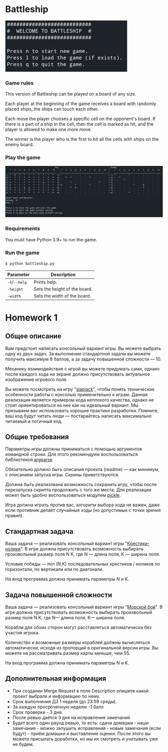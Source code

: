 # Battleship

![Main Menu](screenshots/main_menu.png)

### Game rules

This version of Battleship can be played on a board of any size.

Each player at the beginning of the game receives a board with randomly placed ships, the ships can touch each other.

Each move the player chooses a specific cell on the opponent's board. If there is a part of a ship in the cell, 
then the cell is marked as hit, and the player is allowed to make one more move.

The winner is the player who is the first to hit all the cells with ships on the enemy board.

### Play the game

![Game Process](screenshots/game.png)

### Requirements

You must have Python 3.9+ to run the game.

### Run the game

```sh
$ python battleship.py
```
| Parameter | Description |
|--------------|-------------------------------|
| `-h`/`--help`| Prints help.                  |
| `-height`    | Sets the height of the board. |
| `-width`     | Sets the width of the board.  |

# Homework 1

## Общее описание

Вам предстоит написать консольный вариант игры. Вы можете выбрать одну из двух задач. За выполнение стандартной задачи вы можете получить максимум 8 баллов, а за задачу повышенной сложности — 10.

Механику взаимодействия с игрой вы можете придумать сами, однако после каждого хода на экране должно присутствовать актуальное изображение игрового поля.

Вы можете посмотреть на игру "[slapjack](https://github.com/katiejiang/slapjack)", чтобы понять технические особенности работы с консолью применительно к играм. Данная реализация является примером кода неплохого качества, однако не стоит ориентироваться на нее как на идеальный вариант. Мы призываем вас использовать хорошие практики разработки. Помните, ваш код будут читать люди — постарайтесь написать максимально читаемый и логичный код.

## Общие требования

Параметры игры должны приниматься с помощью аргументов командной строки. Для этого рекомендуем воспользоваться библиотекой [argparse](https://habr.com/ru/post/144416/)

Обязательно должно быть описание проекта (readme) — как минимум, с описанием запуска игры. Скрины приветствуются.

Должна быть реализована возможность сохранить игру, чтобы после перезапуска скрипта продолжить с того же места. Для реализации может быть удобно воспользоваться модулем [pickle](https://docs.python.org/3/library/pickle.html).

Игра должна играть против вас, алгоритм выбора хода не важен, даже если противник делает случайные ходы (но допустимые с точки зрения правил).

## Стандартная задача

Ваша задача — реализовать консольный вариант игры "[Крестики-нолики](https://ru.wikipedia.org/wiki/Крестики-нолики)".
В игре должна присутствовать возможность выбирать произвольный размер поля N K, где N — длина поля, K — ширина поля.

Условие победы — min (N,K) последовательных крестиков / ноликов по горизонтали, по вертикали или по диагонали.

На вход программа должна принимать параметры N и K.


## Задача повышенной сложности

Ваша задача — реализовать консольный вариант игры "[Морской бой](https://ru.wikipedia.org/wiki/Морской_бой_(игра))".
В игре должна присутствовать возможность выбирать произвольный размер поля N K, где N— длина поля, K— ширина поля.

Корабли для обоих сторон могут расставляться автоматически без участия игрока.

Количество и возможные размеры кораблей должны вычисляться автоматически, исходя из пропорций в оригинальной версии игры. Вы можете не рассматривать размер карты меньше, чем 55.

На вход программа должна принимать параметры N и K.

## Дополнительная информация

- При создании Merge Request в поле Description опишите какой проект выбрали и информацию по нему.
- Срок выполнения ДЗ 1 неделя (до 23:59 среды).
- За каждую просроченную неделю -1 балл
- Срок проверки - 3 дня.
- После ревью даётся 3 дня на исправление замечаний
- Будет всего один раунд ревью, то есть: сдача домашки - наши замечания - можно запушить исправления - новые замечания (если будут) - приём домашки и выставление оценки. После этого вы можете присылать доработки, но мы их смотреть и учитывать уже не будем.
